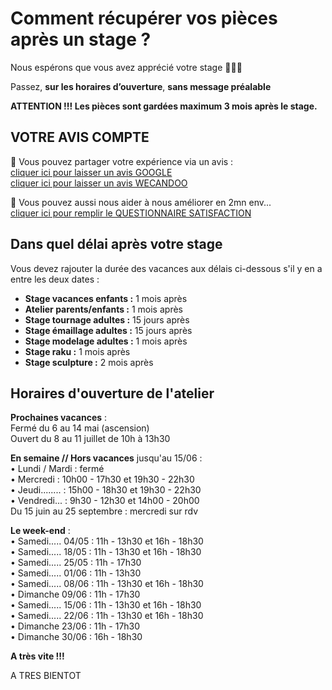 # Comment récupérer vos pièces après un stage ?

Nous espérons que vous avez apprécié votre stage 🙏🙏🙏   

Passez, **sur les horaires d’ouverture**, **sans message préalable**   

**ATTENTION !!! Les pièces sont gardées maximum 3 mois après le stage.**   



## VOTRE AVIS COMPTE

🙏 Vous pouvez partager votre expérience via un avis :     
[cliquer ici pour laisser un avis GOOGLE](https://g.page/fansdeterre/review?gm)   
[cliquer ici pour laisser un avis WECANDOO](https://wecandoo.fr/atelier/initiation-ceramique-tour-decor-emaillage)  

🙏 Vous pouvez aussi nous aider à nous améliorer en 2mn env...   
[cliquer ici pour remplir le QUESTIONNAIRE SATISFACTION](https://forms.office.com/r/ZMh5YtCtj7)
 
 
## Dans quel délai après votre stage  

Vous devez rajouter la durée des vacances aux délais ci-dessous s'il y en a entre les deux dates :  
- **Stage vacances enfants :** 1 mois après 
- **Atelier parents/enfants :** 1 mois après 
- **Stage tournage adultes :** 15 jours après 
- **Stage émaillage adultes :** 15 jours après 
- **Stage modelage adultes :** 1 mois après 
- **Stage raku :** 1 mois après 
- **Stage sculpture :**  2 mois après  
  

## Horaires d'ouverture de l'atelier    
**Prochaines vacances** :  
Fermé du 6 au  14 mai (ascension)    
Ouvert du 8 au 11 juillet de 10h à 13h30   

**En semaine // Hors vacances** jusqu'au 15/06 :    
•	Lundi / Mardi : fermé  
•	Mercredi : 10h00 - 17h30 et 19h30 - 22h30  
•	Jeudi........ : 15h00 - 18h30 et 19h30 - 22h30  
•	Vendredi... : 9h30 - 12h30 et 14h00 - 20h00  
Du 15 juin au 25 septembre : mercredi sur rdv   

**Le week-end** :   
•	Samedi..... 04/05 : 11h - 13h30 et 16h - 18h30    
•	Samedi..... 18/05 : 11h - 13h30 et 16h - 18h30    
•	Samedi..... 25/05 : 11h - 17h30     
•	Samedi..... 01/06 : 11h - 13h30     
•	Samedi..... 08/06 : 11h - 13h30 et 16h - 18h30    
•	Dimanche 09/06 : 11h - 17h30   
•	Samedi..... 15/06 : 11h - 13h30 et 16h - 18h30    
•	Samedi..... 22/06 : 11h - 13h30 et 16h - 18h30    
•	Dimanche 23/06 : 11h - 17h30   
•	Dimanche 30/06 : 16h - 18h30   



   

  


   
**A très vite !!!**

  

 
 
  
A TRES BIENTOT  

